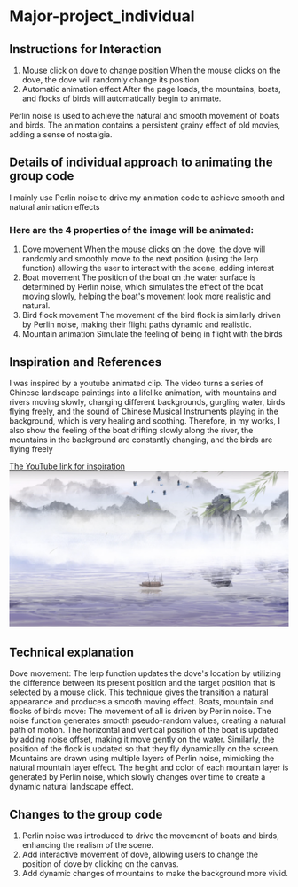 # Major-project_individual
## Instructions for Interaction
1. Mouse click on dove to change position
When the mouse clicks on the dove, the dove will randomly change its position
2. Automatic animation effect
After the page loads, the mountains, boats, and flocks of birds will automatically begin to animate.

Perlin noise is used to achieve the natural and smooth movement of boats and birds. The animation contains a persistent grainy effect of old movies, adding a sense of nostalgia.
## Details of individual approach to animating the group code
I mainly use Perlin noise to drive my animation code to achieve smooth and natural animation effects
### Here are the 4 properties of the image will be animated:
1. Dove movement
When the mouse clicks on the dove, the dove will randomly and smoothly move to the next position (using the lerp function) allowing the user to interact with the scene, adding interest
2. Boat movement
The position of the boat on the water surface is determined by Perlin noise, which simulates the effect of the boat moving slowly, helping the boat's movement look more realistic and natural.
3. Bird flock movement
The movement of the bird flock is similarly driven by Perlin noise, making their flight paths dynamic and realistic.
4. Mountain animation
Simulate the feeling of being in flight with the birds
## Inspiration and References
I was inspired by a youtube animated clip. The video turns a series of Chinese landscape paintings into a lifelike animation, with mountains and rivers moving slowly, changing different backgrounds, gurgling water, birds flying freely, and the sound of Chinese Musical Instruments playing in the background, which is very healing and soothing. Therefore, in my works, I also show the feeling of the boat drifting slowly along the river, the mountains in the background are constantly changing, and the birds are flying freely

[The YouTube link for inspiration](https://www.youtube.com/watch?v=iej1t2FliEw)
![Inspiration images](readmeImages/1.png)

## Technical explanation
Dove movement: The lerp function updates the dove's location by utilizing the difference between its present position and the target position that is selected by a mouse click. This technique gives the transition a natural appearance and produces a smooth moving effect.
Boats, mountain and flocks of birds move: The movement of all is driven by Perlin noise. The noise function generates smooth pseudo-random values, creating a natural path of motion.
The horizontal and vertical position of the boat is updated by adding noise offset, making it move gently on the water. Similarly, the position of the flock is updated so that they fly dynamically on the screen. Mountains are drawn using multiple layers of Perlin noise, mimicking the natural mountain layer effect. The height and color of each mountain layer is generated by Perlin noise, which slowly changes over time to create a dynamic natural landscape effect.

## Changes to the group code
1. Perlin noise was introduced to drive the movement of boats and birds, enhancing the realism of the scene.
2. Add interactive movement of dove, allowing users to change the position of dove by clicking on the canvas.
3. Add dynamic changes of mountains to make the background more vivid.
